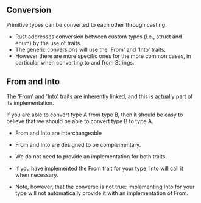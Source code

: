 ## Conversion

Primitive types can be converted to each other through casting.

- Rust addresses conversion between custom types (i.e., struct and enum) by the use of traits.
- The generic conversions will use the 'From' and 'Into' traits.
- However there are more specific ones for the more common cases, in particular when converting to and from Strings.

## From and Into

The 'From' and 'Into' traits are inherently linked, and this is actually part of its implementation.

If you are able to convert type A from type B, then it should be easy to believe that we should be able to convert type
B to type A.

- From and Into are interchangeable

- From and Into are designed to be complementary.
- We do not need to provide an implementation for both traits. 
- If you have implemented the From trait for your type, Into will call it when necessary. 
- Note, however, that the converse is not true: implementing Into for your type will not automatically provide it with an implementation of From.